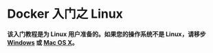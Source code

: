 # Docker 入门之 Linux

**该入门教程是为 Linux 用户准备的。如果您的操作系统不是 Linux，请移步 [Windows](../windows/started/) 或 [Mac OS X](../mac/started/)。**
